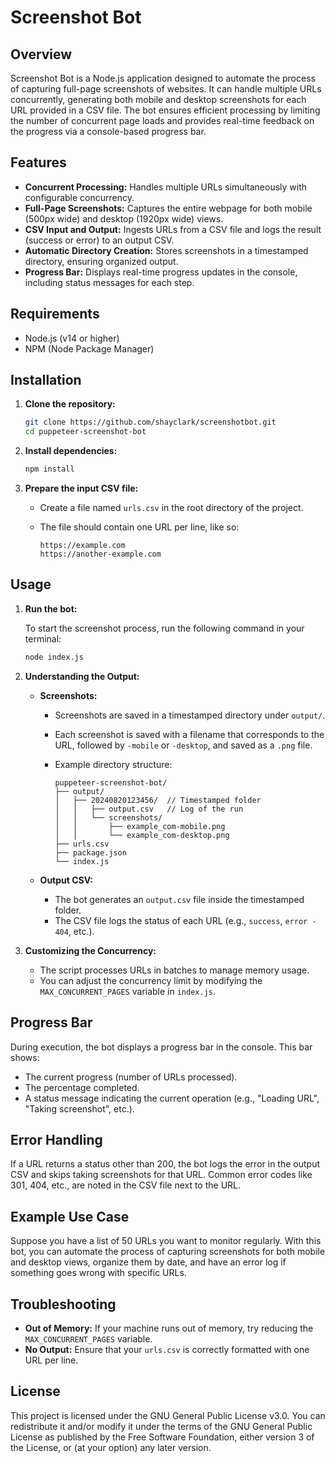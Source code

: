 # Screenshot Bot

## Overview

Screenshot Bot is a Node.js application designed to automate the process of capturing full-page screenshots of websites. It can handle multiple URLs concurrently, generating both mobile and desktop screenshots for each URL provided in a CSV file. The bot ensures efficient processing by limiting the number of concurrent page loads and provides real-time feedback on the progress via a console-based progress bar.

## Features

- **Concurrent Processing:** Handles multiple URLs simultaneously with configurable concurrency.
- **Full-Page Screenshots:** Captures the entire webpage for both mobile (500px wide) and desktop (1920px wide) views.
- **CSV Input and Output:** Ingests URLs from a CSV file and logs the result (success or error) to an output CSV.
- **Automatic Directory Creation:** Stores screenshots in a timestamped directory, ensuring organized output.
- **Progress Bar:** Displays real-time progress updates in the console, including status messages for each step.

## Requirements

- Node.js (v14 or higher)
- NPM (Node Package Manager)

## Installation

1. **Clone the repository:**

   ```bash
   git clone https://github.com/shayclark/screenshotbot.git
   cd puppeteer-screenshot-bot
   ```

2. **Install dependencies:**

   ```bash
   npm install
   ```

3. **Prepare the input CSV file:**

   - Create a file named `urls.csv` in the root directory of the project.
   - The file should contain one URL per line, like so:

     ```csv
     https://example.com
     https://another-example.com
     ```

## Usage

1. **Run the bot:**

   To start the screenshot process, run the following command in your terminal:

   ```bash
   node index.js
   ```

2. **Understanding the Output:**

   - **Screenshots:**
     - Screenshots are saved in a timestamped directory under `output/`.
     - Each screenshot is saved with a filename that corresponds to the URL, followed by `-mobile` or `-desktop`, and saved as a `.png` file.
     - Example directory structure:

       ```
       puppeteer-screenshot-bot/
       ├── output/
       │   ├── 20240820123456/  // Timestamped folder
       │   │   ├── output.csv   // Log of the run
       │   │   └── screenshots/
       │   │       ├── example_com-mobile.png
       │   │       └── example_com-desktop.png
       ├── urls.csv
       ├── package.json
       └── index.js
       ```

   - **Output CSV:**
     - The bot generates an `output.csv` file inside the timestamped folder.
     - The CSV file logs the status of each URL (e.g., `success`, `error - 404`, etc.).

3. **Customizing the Concurrency:**

   - The script processes URLs in batches to manage memory usage.
   - You can adjust the concurrency limit by modifying the `MAX_CONCURRENT_PAGES` variable in `index.js`.

## Progress Bar

During execution, the bot displays a progress bar in the console. This bar shows:

- The current progress (number of URLs processed).
- The percentage completed.
- A status message indicating the current operation (e.g., "Loading URL", "Taking screenshot", etc.).

## Error Handling

If a URL returns a status other than 200, the bot logs the error in the output CSV and skips taking screenshots for that URL. Common error codes like 301, 404, etc., are noted in the CSV file next to the URL.

## Example Use Case

Suppose you have a list of 50 URLs you want to monitor regularly. With this bot, you can automate the process of capturing screenshots for both mobile and desktop views, organize them by date, and have an error log if something goes wrong with specific URLs.

## Troubleshooting

- **Out of Memory:** If your machine runs out of memory, try reducing the `MAX_CONCURRENT_PAGES` variable.
- **No Output:** Ensure that your `urls.csv` is correctly formatted with one URL per line.


## License

This project is licensed under the GNU General Public License v3.0. You can redistribute it and/or modify it under the terms of the GNU General Public License as published by the Free Software Foundation, either version 3 of the License, or (at your option) any later version.
